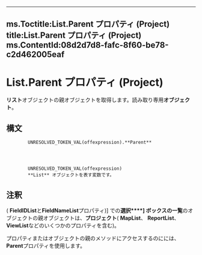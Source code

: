 

---
ms.Toctitle:List.Parent プロパティ (Project)
title:List.Parent プロパティ (Project)
ms.ContentId:08d2d7d8-fafc-8f60-be78-c2d462005eaf
---
# List.Parent プロパティ (Project)




**リスト**オブジェクトの親オブジェクトを取得します。読み取り専用**オブジェクト**。

## 構文

            UNRESOLVED_TOKEN_VAL(offexpression).**Parent**




            UNRESOLVED_TOKEN_VAL(offexpression)
            **List** オブジェクトを表す変数です。



## 注釈
( **FieldIDList**と**FieldNameList**プロパティ)] での**選択****] ボックスの一覧**のオブジェクトの親オブジェクトは、**プロジェクト**( **MapList**、 **ReportList**、 **ViewList**などのいくつかのプロパティを含む)。



プロパティまたはオブジェクトの親のメソッドにアクセスするのにには、 **Parent**プロパティを使用します。




